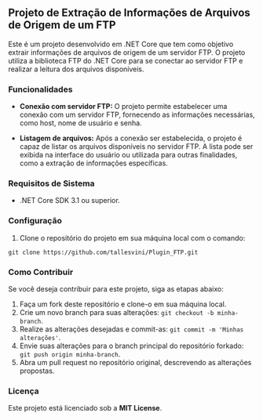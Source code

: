 ## Projeto de Extração de Informações de Arquivos de Origem de um FTP

Este é um projeto desenvolvido em .NET Core que tem como objetivo extrair informações de arquivos de origem de um servidor FTP. O projeto utiliza a biblioteca FTP do .NET Core para se conectar ao servidor FTP e realizar a leitura dos arquivos disponíveis.

### Funcionalidades

- **Conexão com servidor FTP:** O projeto permite estabelecer uma conexão com um servidor FTP, fornecendo as informações necessárias, como host, nome de usuário e senha.

- **Listagem de arquivos:** Após a conexão ser estabelecida, o projeto é capaz de listar os arquivos disponíveis no servidor FTP. A lista pode ser exibida na interface do usuário ou utilizada para outras finalidades, como a extração de informações específicas.

### Requisitos de Sistema

- .NET Core SDK 3.1 ou superior.

### Configuração

1. Clone o repositório do projeto em sua máquina local com o comando:
``` git
git clone https://github.com/tallesvini/Plugin_FTP.git
```

### Como Contribuir

Se você deseja contribuir para este projeto, siga as etapas abaixo:

1. Faça um fork deste repositório e clone-o em sua máquina local.
2. Crie um novo branch para suas alterações: `git checkout -b minha-branch`.
3. Realize as alterações desejadas e commit-as: `git commit -m 'Minhas alterações'`.
4. Envie suas alterações para o branch principal do repositório forkado: `git push origin minha-branch`.
5. Abra um pull request no repositório original, descrevendo as alterações propostas.

### Licença

Este projeto está licenciado sob a **MIT License**.
